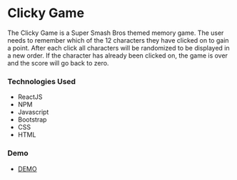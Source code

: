 # Clicky Game

The Clicky Game is a Super Smash Bros themed memory game. The user needs to remember which of the 12 characters they have clicked on to gain a point. After each click all characters will be randomized to be displayed in a new order. If the character has already been clicked on, the game is over and the score will go back to zero. <br>

 
 ### Technologies Used

* ReactJS
* NPM
* Javascript
* Bootstrap
* CSS
* HTML
 
 ### Demo
 
 * [DEMO](https://jlfinlayson.github.io/Clicky-Game/)

